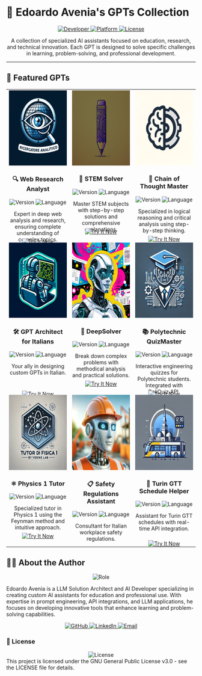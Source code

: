 # 🤖 Edoardo Avenia's GPTs Collection

<div align="center">
  <a href="https://github.com/edoardoavenia">
    <img src="https://img.shields.io/badge/LLM_Developer-Edoardo_Avenia-2ea44f?style=for-the-badge&logo=github" alt="Developer">
  </a>
  <a href="https://chat.openai.com">
    <img src="https://img.shields.io/badge/Platform-ChatGPT-74aa9c?style=for-the-badge&logo=openai" alt="Platform">
  </a>
  <a href="https://github.com/edoardoavenia/gpts-collection/blob/main/LICENSE">
    <img src="https://img.shields.io/badge/License-GPLv3-blue.svg?style=for-the-badge" alt="License">
  </a>
</div>

<div align="center">
  <p>A collection of specialized AI assistants focused on education, research, and technical innovation. Each GPT is designed to solve specific challenges in learning, problem-solving, and professional development.</p>
</div>

---

## 🌟 Featured GPTs

<div align="center">
  <table>
    <tr>
      <td align="center" width="33.33%">
        <div style="height: 400px;">
          <a href="https://chatgpt.com/g/g-IF18aGRLF-web-research-analyst">
            <img src="icons/web_research_analyst.png" width="200" height="200" alt="Web Research Analyst">
          </a>
          <br>
          <h3>🔍 Web Research Analyst</h3>
          <img src="https://img.shields.io/badge/v6.4-Latest-green?style=flat-square&logo=v" alt="Version">
          <img src="https://img.shields.io/badge/EN-language-blue?style=flat-square" alt="Language">
          <br>
          <p style="height: 60px;">Expert in deep web analysis and research, ensuring complete understanding of complex topics.</p>
          <a href="https://chatgpt.com/g/g-IF18aGRLF-web-research-analyst">
            <img src="https://img.shields.io/badge/Try_It_Now-37a779?style=for-the-badge&logo=openai" alt="Try It Now">
          </a>
        </div>
      </td>
      <td align="center" width="33.33%">
        <div style="height: 400px;">
          <a href="https://chatgpt.com/g/g-doiE0rbTi-stem-solver-homework-exams">
            <img src="icons/stem_solver.png" width="200" height="200" alt="STEM Solver">
          </a>
          <br>
          <h3>📐 STEM Solver</h3>
          <img src="https://img.shields.io/badge/v2.1-Latest-green?style=flat-square&logo=v" alt="Version">
          <img src="https://img.shields.io/badge/EN-language-blue?style=flat-square" alt="Language">
          <br>
          <p style="height: 60px;">Master STEM subjects with step-by-step solutions and comprehensive explanations.</p>
          <a href="https://chatgpt.com/g/g-doiE0rbTi-stem-solver-homework-exams">
            <img src="https://img.shields.io/badge/Try_It_Now-37a779?style=for-the-badge&logo=openai" alt="Try It Now">
          </a>
        </div>
      </td>
      <td align="center" width="33.33%">
        <div style="height: 400px;">
          <a href="https://chatgpt.com/g/g-s9B4PVDEP-chain-of-thought-master">
            <img src="icons/chain_of_thought_master.png" width="200" height="200" alt="Chain of Thought Master">
          </a>
          <br>
          <h3>🧠 Chain of Thought Master</h3>
          <img src="https://img.shields.io/badge/v2.0-Latest-green?style=flat-square&logo=v" alt="Version">
          <img src="https://img.shields.io/badge/EN-language-blue?style=flat-square" alt="Language">
          <br>
          <p style="height: 60px;">Specialized in logical reasoning and critical analysis using step-by-step thinking.</p>
          <a href="https://chatgpt.com/g/g-s9B4PVDEP-chain-of-thought-master">
            <img src="https://img.shields.io/badge/Try_It_Now-37a779?style=for-the-badge&logo=openai" alt="Try It Now">
          </a>
        </div>
      </td>
    </tr>
    <tr>
      <td align="center" width="33.33%">
        <div style="height: 400px;">
          <a href="https://chatgpt.com/g/g-1o6DaFTfg-architetto-gpt-italiani">
            <img src="icons/architetto_gpt_italiani.png" width="200" height="200" alt="Architetto GPT">
          </a>
          <br>
          <h3>🛠️ GPT Architect for Italians</h3>
          <img src="https://img.shields.io/badge/v5.1-Latest-green?style=flat-square&logo=v" alt="Version">
          <img src="https://img.shields.io/badge/IT-language-red?style=flat-square" alt="Language">
          <br>
          <p style="height: 60px;">Your ally in designing custom GPTs in Italian.</p>
          <a href="https://chatgpt.com/g/g-1o6DaFTfg-architetto-gpt-italiani">
            <img src="https://img.shields.io/badge/Try_It_Now-37a779?style=for-the-badge&logo=openai" alt="Try It Now">
          </a>
        </div>
      </td>
      <td align="center" width="33.33%">
        <div style="height: 400px;">
          <a href="https://chatgpt.com/g/g-IxaoBUuJl-deepsolver">
            <img src="icons/deep_solver.png" width="200" height="200" alt="DeepSolver">
          </a>
          <br>
          <h3>🎯 DeepSolver</h3>
          <img src="https://img.shields.io/badge/v1.0-Latest-green?style=flat-square&logo=v" alt="Version">
          <img src="https://img.shields.io/badge/EN-language-blue?style=flat-square" alt="Language">
          <br>
          <p style="height: 60px;">Break down complex problems with methodical analysis and practical solutions.</p>
          <a href="https://chatgpt.com/g/g-IxaoBUuJl-deepsolver">
            <img src="https://img.shields.io/badge/Try_It_Now-37a779?style=for-the-badge&logo=openai" alt="Try It Now">
          </a>
        </div>
      </td>
      <td align="center" width="33.33%">
        <div style="height: 400px;">
          <a href="https://chatgpt.com/g/g-jP79Nb9A3-politecnico-quizmaster">
            <img src="icons/politecnico_quizmaster.png" width="200" height="200" alt="Politecnico QuizMaster">
          </a>
          <br>
          <h3>📚 Polytechnic QuizMaster</h3>
          <img src="https://img.shields.io/badge/v2.0-Latest-green?style=flat-square&logo=v" alt="Version">
          <img src="https://img.shields.io/badge/IT-language-red?style=flat-square" alt="Language">
          <br>
          <p style="height: 60px;">Interactive engineering quizzes for Polytechnic students. Integrated with PoliQuiz API.</p>
          <a href="https://chatgpt.com/g/g-jP79Nb9A3-politecnico-quizmaster">
            <img src="https://img.shields.io/badge/Try_It_Now-37a779?style=for-the-badge&logo=openai" alt="Try It Now">
          </a>
        </div>
      </td>
    </tr>
    <tr>
      <td align="center" width="33.33%">
        <div style="height: 400px;">
          <a href="https://chatgpt.com/g/g-WpdHXBDo4-tutor-di-fisica-1">
            <img src="icons/tutor_fisica_1.png" width="200" height="200" alt="Tutor di Fisica">
          </a>
          <br>
          <h3>⚛️ Physics 1 Tutor</h3>
          <img src="https://img.shields.io/badge/v3.1-Latest-green?style=flat-square&logo=v" alt="Version">
          <img src="https://img.shields.io/badge/IT-language-red?style=flat-square" alt="Language">
          <br>
          <p style="height: 60px;">Specialized tutor in Physics 1 using the Feynman method and intuitive approach.</p>
          <a href="https://chatgpt.com/g/g-WpdHXBDo4-tutor-di-fisica-1">
            <img src="https://img.shields.io/badge/Try_It_Now-37a779?style=for-the-badge&logo=openai" alt="Try It Now">
          </a>
        </div>
      </td>
      <td align="center" width="33.33%">
        <div style="height: 400px;">
          <a href="https://chatgpt.com/g/g-sUMyOY8rT-assistente-normativa-sicurezza">
            <img src="icons/assistente_normativa_sicurezza.png" width="200" height="200" alt="Assistente Normativa">
          </a>
          <br>
          <h3>📋 Safety Regulations Assistant</h3>
          <img src="https://img.shields.io/badge/v1.0-Latest-green?style=flat-square&logo=v" alt="Version">
          <img src="https://img.shields.io/badge/IT-language-red?style=flat-square" alt="Language">
          <br>
          <p style="height: 60px;">Consultant for Italian workplace safety regulations.</p>
          <a href="https://chatgpt.com/g/g-sUMyOY8rT-assistente-normativa-sicurezza">
            <img src="https://img.shields.io/badge/Try_It_Now-37a779?style=for-the-badge&logo=openai" alt="Try It Now">
          </a>
        </div>
      </td>
      <td align="center" width="33.33%">
        <div style="height: 400px;">
          <a href="https://chatgpt.com/g/g-4YsHW0wBz-torino-gtt-orari-helper">
            <img src="icons/gtt_helper.png" width="200" height="200" alt="GTT Helper">
          </a>
          <br>
          <h3>🚌 Turin GTT Schedule Helper</h3>
          <img src="https://img.shields.io/badge/v0.1-Beta-orange?style=flat-square&logo=v" alt="Version">
          <img src="https://img.shields.io/badge/IT-language-red?style=flat-square" alt="Language">
          <br>
          <p style="height: 60px;">Assistant for Turin GTT schedules with real-time API integration.</p>
          <a href="https://chatgpt.com/g/g-4YsHW0wBz-torino-gtt-orari-helper">
            <img src="https://img.shields.io/badge/Try_It_Now-37a779?style=for-the-badge&logo=openai" alt="Try It Now">
          </a>
        </div>
      </td>
    </tr>
  </table>
</div>

## 👨‍💻 About the Author

<div align="center">
  <img src="https://img.shields.io/badge/LLM_Solution_Architect-Edoardo_Avenia-2ea44f?style=for-the-badge" alt="Role">
</div>

Edoardo Avenia is a LLM Solution Architect and AI Developer specializing in creating custom AI assistants for education and professional use. With expertise in prompt engineering, API integrations, and LLM applications, he focuses on developing innovative tools that enhance learning and problem-solving capabilities.
<br>
<div align="center">
  <a href="https://github.com/edoardoavenia">
    <img src="https://img.shields.io/badge/GitHub-100000?style=for-the-badge&logo=github&logoColor=white" alt="GitHub">
  </a>
  <a href="https://www.linkedin.com/in/edoardoavenia/">
    <img src="https://img.shields.io/badge/LinkedIn-0077B5?style=for-the-badge&logo=linkedin&logoColor=white" alt="LinkedIn">
  </a>
  <a href="mailto:edoardoavenia99@gmail.com">
    <img src="https://img.shields.io/badge/Email-D14836?style=for-the-badge&logo=gmail&logoColor=white" alt="Email">
  </a>
</div>

### 📄 License
<div align="center">
  <img src="https://img.shields.io/badge/License-GPLv3-blue.svg?style=for-the-badge" alt="License">
</div>
This project is licensed under the GNU General Public License v3.0 - see the LICENSE file for details.<br><br>